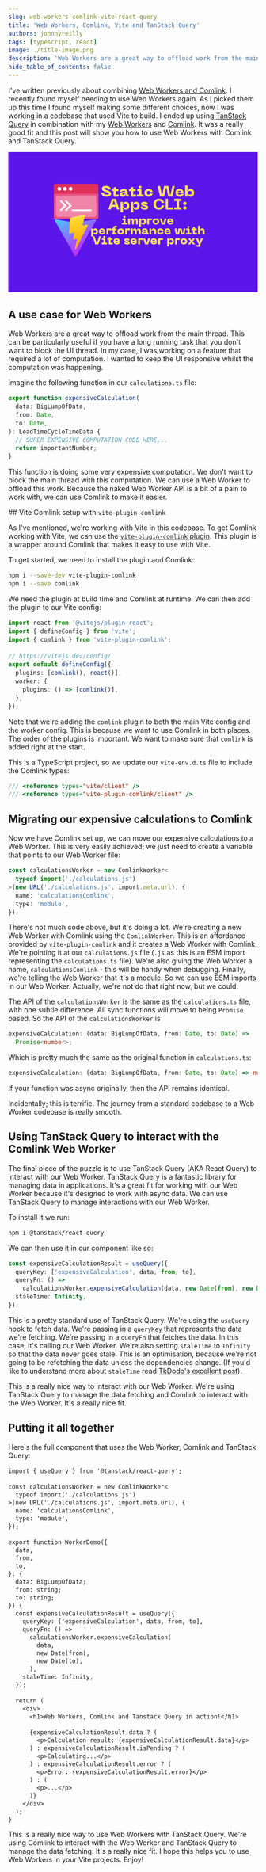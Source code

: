 ```yaml
---
slug: web-workers-comlink-vite-react-query
title: 'Web Workers, Comlink, Vite and TanStack Query'
authors: johnnyreilly
tags: [typescript, react]
image: ./title-image.png
description: 'Web Workers are a great way to offload work from the main thread. Comlink is a delightful way to communicate with Web Workers. TanStack Query is an awesome way to bring them together.'
hide_table_of_contents: false
---
```


I've written previously about combining [Web Workers and Comlink](../2020-02-21-web-workers-comlink-typescript-and-react/index.md). I recently found myself needing to use Web Workers again. As I picked them up this time I found myself making some different choices, now I was working in a codebase that used Vite to build. I ended up using [TanStack Query](https://github.com/tanstack/query) in combination with my [Web Workers](https://developer.mozilla.org/en-US/docs/Web/API/Web_Workers_API/Using_web_workers) and [Comlink](https://github.com/GoogleChromeLabs/comlink). It was a really good fit and this post will show you how to use Web Workers with Comlink and TanStack Query.

![title image reading "Web Workers, Comlink, Vite and TanStack Query" with the Static Web Apps CLI and Vite logos](title-image.png)

<!--truncate-->

## A use case for Web Workers

Web Workers are a great way to offload work from the main thread. This can be particularly useful if you have a long running task that you don't want to block the UI thread. In my case, I was working on a feature that required a lot of computation. I wanted to keep the UI responsive whilst the computation was happening.

Imagine the following function in our `calculations.ts` file:

```typescript
export function expensiveCalculation(
  data: BigLumpOfData,
  from: Date,
  to: Date,
): LeadTimeCycleTimeData {
  // SUPER EXPENSIVE COMPUTATION CODE HERE...
  return importantNumber;
}
```

This function is doing some very expensive computation. We don't want to block the main thread with this computation. We can use a Web Worker to offload this work. Because the naked Web Worker API is a bit of a pain to work with, we can use Comlink to make it easier.

## Vite Comlink setup with `vite-plugin-comlink`

As I've mentioned, we're working with Vite in this codebase. To get Comlink working with Vite, we can use the [`vite-plugin-comlink` plugin](https://github.com/mathe42/vite-plugin-comlink). This plugin is a wrapper around Comlink that makes it easy to use with Vite.

To get started, we need to install the plugin and Comlink:

```bash
npm i --save-dev vite-plugin-comlink
npm i --save comlink
```

We need the plugin at build time and Comlink at runtime. We can then add the plugin to our Vite config:

```typescript
import react from '@vitejs/plugin-react';
import { defineConfig } from 'vite';
import { comlink } from 'vite-plugin-comlink';

// https://vitejs.dev/config/
export default defineConfig({
  plugins: [comlink(), react()],
  worker: {
    plugins: () => [comlink()],
  },
});
```

Note that we're adding the `comlink` plugin to both the main Vite config and the worker config. This is because we want to use Comlink in both places. The order of the plugins is important. We want to make sure that `comlink` is added right at the start.

This is a TypeScript project, so we update our `vite-env.d.ts` file to include the Comlink types:

```typescript
/// <reference types="vite/client" />
/// <reference types="vite-plugin-comlink/client" />
```

## Migrating our expensive calculations to Comlink

Now we have Comlink set up, we can move our expensive calculations to a Web Worker. This is very easily achieved; we just need to create a variable that points to our Web Worker file:

```typescript
const calculationsWorker = new ComlinkWorker<
  typeof import('./calculations.js')
>(new URL('./calculations.js', import.meta.url), {
  name: 'calculationsComlink',
  type: 'module',
});
```

There's not much code above, but it's doing a lot. We're creating a new Web Worker with Comlink using the `ComlinkWorker`. This is an affordance provided by `vite-plugin-comlink` and it creates a Web Worker with Comlink. We're pointing it at our `calculations.js` file (`.js` as this is an ESM import representing the `calculations.ts` file). We're also giving the Web Worker a name, `calculationsComlink` - this will be handy when debugging. Finally, we're telling the Web Worker that it's a module. So we can use ESM imports in our Web Worker. Actually, we're not do that right now, but we could.

The API of the `calculationsWorker` is the same as the `calculations.ts` file, with one subtle difference. All sync functions will move to being `Promise` based. So the API of the `calculationsWorker` is

```typescript
expensiveCalculation: (data: BigLumpOfData, from: Date, to: Date) =>
  Promise<number>;
```

Which is pretty much the same as the original function in `calculations.ts`:

```typescript
expensiveCalculation: (data: BigLumpOfData, from: Date, to: Date) => number;
```

If your function was async originally, then the API remains identical.

Incidentally; this is terrific. The journey from a standard codebase to a Web Worker codebase is really smooth.

## Using TanStack Query to interact with the Comlink Web Worker

The final piece of the puzzle is to use TanStack Query (AKA React Query) to interact with our Web Worker. TanStack Query is a fantastic library for managing data in applications. It's a great fit for working with our Web Worker because it's designed to work with async data. We can use TanStack Query to manage interactions with our Web Worker.

To install it we run:

```bash
npm i @tanstack/react-query
```

We can then use it in our component like so:

```typescript
const expensiveCalculationResult = useQuery({
  queryKey: ['expensiveCalculation', data, from, to],
  queryFn: () =>
    calculationsWorker.expensiveCalculation(data, new Date(from), new Date(to)),
  staleTime: Infinity,
});
```

This is a pretty standard use of TanStack Query. We're using the `useQuery` hook to fetch data. We're passing in a `queryKey` that represents the data we're fetching. We're passing in a `queryFn` that fetches the data. In this case, it's calling our Web Worker. We're also setting `staleTime` to `Infinity` so that the data never goes stale. This is an optimisation, because we're not going to be refetching the data unless the dependencies change. (If you'd like to understand more about `staleTime` read [TkDodo's excellent post](https://tkdodo.eu/blog/practical-react-query#the-defaults-explained)).

This is a really nice way to interact with our Web Worker. We're using TanStack Query to manage the data fetching and Comlink to interact with the Web Worker. It's a really nice fit.

## Putting it all together

Here's the full component that uses the Web Worker, Comlink and TanStack Query:

```tsx
import { useQuery } from '@tanstack/react-query';

const calculationsWorker = new ComlinkWorker<
  typeof import('./calculations.js')
>(new URL('./calculations.js', import.meta.url), {
  name: 'calculationsComlink',
  type: 'module',
});

export function WorkerDemo({
  data,
  from,
  to,
}: {
  data: BigLumpOfData;
  from: string;
  to: string;
}) {
  const expensiveCalculationResult = useQuery({
    queryKey: ['expensiveCalculation', data, from, to],
    queryFn: () =>
      calculationsWorker.expensiveCalculation(
        data,
        new Date(from),
        new Date(to),
      ),
    staleTime: Infinity,
  });

  return (
    <div>
      <h1>Web Workers, Comlink and Tanstack Query in action!</h1>

      {expensiveCalculationResult.data ? (
        <p>Calculation result: {expensiveCalculationResult.data}</p>
      ) : expensiveCalculationResult.isPending ? (
        <p>Calculating...</p>
      ) : expensiveCalculationResult.error ? (
        <p>Error: {expensiveCalculationResult.error}</p>
      ) : (
        <p>...</p>
      )}
    </div>
  );
}
```

This is a really nice way to use Web Workers with TanStack Query. We're using Comlink to interact with the Web Worker and TanStack Query to manage the data fetching. It's a really nice fit. I hope this helps you to use Web Workers in your Vite projects. Enjoy!
